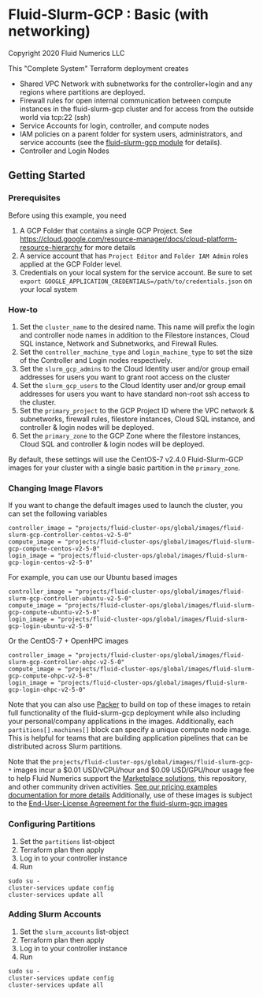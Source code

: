 # Fluid-Slurm-GCP : Basic (with networking)
Copyright 2020 Fluid Numerics LLC

This "Complete System" Terraform deployment creates
* Shared VPC Network with subnetworks for the controller+login and any regions where partitions are deployed.
* Firewall rules for open internal communication between compute instances in the fluid-slurm-gcp cluster and for access from the outside world via tcp:22 (ssh)
* Service Accounts for login, controller, and compute nodes
* IAM policies on a parent folder for system users, administrators, and service accounts (see the [fluid-slurm-gcp module](../../modules/fluid-slurm-gcp/main.tf) for details).
* Controller and Login Nodes


## Getting Started

### Prerequisites
Before using this example, you need
1. A GCP Folder that contains a single GCP Project. See https://cloud.google.com/resource-manager/docs/cloud-platform-resource-hierarchy for more details
2. A service account that has `Project Editor` and `Folder IAM Admin` roles applied at the GCP Folder level.
3. Credentials on your local system for the service account. Be sure to set `export GOOGLE_APPLICATION_CREDENTIALS=/path/to/credentials.json` on your local system

### How-to
1. Set the `cluster_name` to the desired name. This name will prefix the login and controller node names in addition to the Filestore instances, Cloud SQL instance, Network and Subnetworks, and Firewall Rules.
2. Set the `controller_machine_type` and `login_machine_type` to set the size of the Controller and Login nodes respectively.
3. Set the `slurm_gcp_admins` to the Cloud Identity user and/or group email addresses for users you want to grant root access on the cluster 
4. Set the `slurm_gcp_users` to the Cloud Identity user and/or group email addresses for users you want to have standard non-root ssh access to the cluster.
5. Set the `primary_project` to the GCP Project ID where the VPC network & subnetworks, firewall rules, filestore instances, Cloud SQL instance, and controller & login nodes will be deployed.
6. Set the `primary_zone` to the GCP Zone where the filestore instances, Cloud SQL and controller & login nodes will be deployed.


By default, these settings will use the CentOS-7 v2.4.0 Fluid-Slurm-GCP images for your cluster with a single basic partition in the `primary_zone`. 

### Changing Image Flavors
If you want to change the default images used to launch the cluster, you can set the following variables
```
controller_image = "projects/fluid-cluster-ops/global/images/fluid-slurm-gcp-controller-centos-v2-5-0"
compute_image = "projects/fluid-cluster-ops/global/images/fluid-slurm-gcp-compute-centos-v2-5-0"
login_image = "projects/fluid-cluster-ops/global/images/fluid-slurm-gcp-login-centos-v2-5-0"
```

For example, you can use our Ubuntu based images
```
controller_image = "projects/fluid-cluster-ops/global/images/fluid-slurm-gcp-controller-ubuntu-v2-5-0"
compute_image = "projects/fluid-cluster-ops/global/images/fluid-slurm-gcp-compute-ubuntu-v2-5-0"
login_image = "projects/fluid-cluster-ops/global/images/fluid-slurm-gcp-login-ubuntu-v2-5-0"
```

Or the CentOS-7 + OpenHPC images
```
controller_image = "projects/fluid-cluster-ops/global/images/fluid-slurm-gcp-controller-ohpc-v2-5-0"
compute_image = "projects/fluid-cluster-ops/global/images/fluid-slurm-gcp-compute-ohpc-v2-5-0"
login_image = "projects/fluid-cluster-ops/global/images/fluid-slurm-gcp-login-ohpc-v2-5-0"
```

Note that you can also use [Packer](https://packer.io) to build on top of these images to retain full functionality of the fluid-slurm-gcp deployment while also including your personal/company applications in the images. Additionally, each `partitions[].machines[]` block can specify a unique compute node image. This is helpful for teams that are building application pipelines that can be distributed across Slurm partitions. 

Note that the `projects/fluid-cluster-ops/global/images/fluid-slurm-gcp-*` images incur a $0.01 USD/vCPU/hour and $0.09 USD/GPU/hour usage fee to help Fluid Numerics support the [Marketplace solutions](https://console.cloud.google.com/marketplace/details/fluid-cluster-ops/fluid-slurm-gcp?utm_source=github&utm_medium=link&utm_campaign=v240&utm_content=terraform), this repository, and other community driven activities. [See our pricing examples documentation for more details](https://help.fluidnumerics.com/slurm-gcp/pricing)
Additionally, use of these images is subject to the [End-User-License Agreement for the fluid-slurm-gcp images](https://help.fluidnumerics.com/slurm-gcp/eula)

### Configuring Partitions
1. Set the `partitions` list-object
2. Terraform plan then apply
3. Log in to your controller instance
4. Run
```
sudo su -
cluster-services update config
cluster-services update all
```

### Adding Slurm Accounts
1. Set the `slurm_accounts` list-object
2. Terraform plan then apply
3. Log in to your controller instance
4. Run
```
sudo su -
cluster-services update config
cluster-services update all
```
